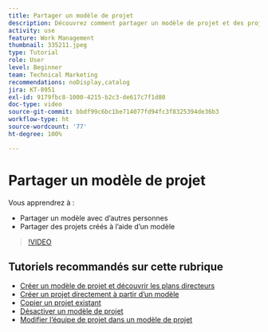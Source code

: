 ```yaml
---
title: Partager un modèle de projet
description: Découvrez comment partager un modèle de projet et des projets créés à partir d’un modèle.
activity: use
feature: Work Management
thumbnail: 335211.jpeg
type: Tutorial
role: User
level: Beginner
team: Technical Marketing
recommendations: noDisplay,catalog
jira: KT-8951
exl-id: 9179fbc8-1000-4215-b2c3-de617c7f1d80
doc-type: video
source-git-commit: bbdf99c6bc1be714077fd94fc3f8325394de36b3
workflow-type: ht
source-wordcount: '77'
ht-degree: 100%

---
```


# Partager un modèle de projet

Vous apprendrez à :

* Partager un modèle avec d’autres personnes
* Partager des projets créés à l’aide d’un modèle

>[!VIDEO](https://video.tv.adobe.com/v/335211/?quality=12&learn=on&enablevpops=1)

## Tutoriels recommandés sur cette rubrique

* [Créer un modèle de projet et découvrir les plans directeurs](/help/manage-work/create-and-manage-project-templates/create-a-project-template.md)
* [Créer un projet directement à partir d’un modèle](/help/manage-work/create-and-manage-project-templates/create-a-project-directly-from-a-template.md)
* [Copier un projet existant](/help/manage-work/manage-projects/copy-an-existing-project.md)
* [Désactiver un modèle de projet](/help/manage-work/create-and-manage-project-templates/deactivate-a-project-template.md)
* [Modifier l’équipe de projet dans un modèle de projet](/help/manage-work/create-and-manage-project-templates/edit-the-project-team-in-a-project-template.md)
